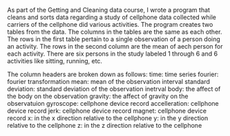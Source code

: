 As part of the Getting and Cleaning data course, I wrote a program that cleans and sorts data regarding a study of cellphone data collected while carriers of the cellphone did various activities.  The program creates two tables from the data.  The columns in the tables are the same as each other.  The rows in the first table pertain to a single observation of a person doing an activity.  The rows in the second column are the mean of aech person for each activity.  There are six persons in the study labeled 1 through 6 and 6 activities like sitting, running, etc.

The column headers are broken down as follows:
time: time series
fourier: fourier transformation
mean: mean of the observation interval
standard deviation: standard deviation of the observation inetrval
body: the affect of the body on the observation
gravity:  the affect of gravity on the observatuion
gyroscope: cellphone device record 
accelleration: cellphone device record 
jerk: cellphone device record 
magnet: cellphone device record 
x: in the x direction relative to the cellphone
y: in the y direction relative to the cellphone
z: in the z direction relative to the cellphone
